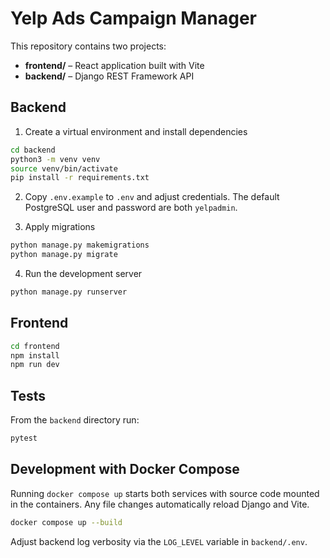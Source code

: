 # Yelp Ads Campaign Manager

This repository contains two projects:

- **frontend/** – React application built with Vite
- **backend/** – Django REST Framework API

## Backend

1. Create a virtual environment and install dependencies

```bash
cd backend
python3 -m venv venv
source venv/bin/activate
pip install -r requirements.txt
```

2. Copy `.env.example` to `.env` and adjust credentials. The default PostgreSQL
user and password are both `yelpadmin`.

3. Apply migrations

```bash
python manage.py makemigrations
python manage.py migrate
```

4. Run the development server

```bash
python manage.py runserver
```

## Frontend

```bash
cd frontend
npm install
npm run dev
```

## Tests

From the `backend` directory run:

```bash
pytest
```

## Development with Docker Compose

Running `docker compose up` starts both services with source code mounted in the
containers. Any file changes automatically reload Django and Vite.

```bash
docker compose up --build
```

Adjust backend log verbosity via the `LOG_LEVEL` variable in `backend/.env`.
